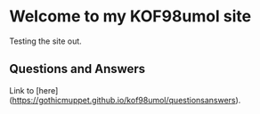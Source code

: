 # Welcome to my KOF98umol site

Testing the site out.

## Questions and Answers

Link to [here] (https://gothicmuppet.github.io/kof98umol/questionsanswers).
